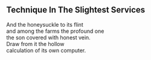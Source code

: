 Technique In The Slightest Services
-----------------------------------
And the honeysuckle to its flint  
and among the farms the profound one  
the son covered with honest vein.  
Draw from it the hollow  
calculation of its own computer.  
